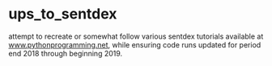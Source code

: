 # ups_to_sentdex
attempt to recreate or somewhat follow various sentdex tutorials available at www.pythonprogramming.net, while ensuring code runs updated for period end 2018 through beginning 2019.
